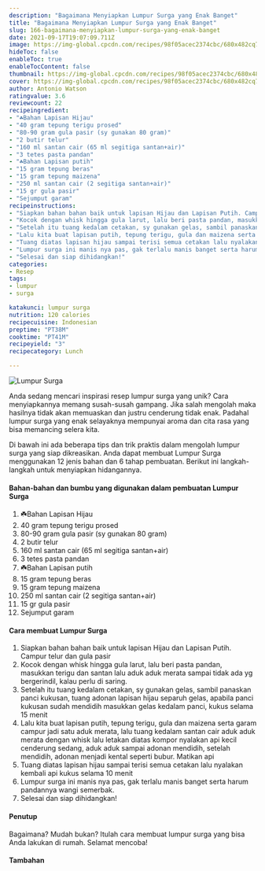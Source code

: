 ```yaml
---
description: "Bagaimana Menyiapkan Lumpur Surga yang Enak Banget"
title: "Bagaimana Menyiapkan Lumpur Surga yang Enak Banget"
slug: 166-bagaimana-menyiapkan-lumpur-surga-yang-enak-banget
date: 2021-09-17T19:07:09.711Z
image: https://img-global.cpcdn.com/recipes/98f05acec2374cbc/680x482cq70/lumpur-surga-foto-resep-utama.jpg
hideToc: false
enableToc: true
enableTocContent: false
thumbnail: https://img-global.cpcdn.com/recipes/98f05acec2374cbc/680x482cq70/lumpur-surga-foto-resep-utama.jpg
cover: https://img-global.cpcdn.com/recipes/98f05acec2374cbc/680x482cq70/lumpur-surga-foto-resep-utama.jpg
author: Antonio Watson
ratingvalue: 3.6
reviewcount: 22
recipeingredient:
- "☘️Bahan Lapisan Hijau"
- "40 gram tepung terigu prosed"
- "80-90 gram gula pasir (sy gunakan 80 gram)"
- "2 butir telur"
- "160 ml santan cair (65 ml segitiga santan+air)"
- "3 tetes pasta pandan"
- "☘️Bahan Lapisan putih"
- "15 gram tepung beras"
- "15 gram tepung maizena"
- "250 ml santan cair (2 segitiga santan+air)"
- "15 gr gula pasir"
- "Sejumput garam"
recipeinstructions:
- "Siapkan bahan bahan baik untuk lapisan Hijau dan Lapisan Putih. Campur telur dan gula pasir"
- "Kocok dengan whisk hingga gula larut, lalu beri pasta pandan, masukkan terigu dan santan lalu aduk aduk merata sampai tidak ada yg bergerindil, kalau perlu di saring."
- "Setelah itu tuang kedalam cetakan, sy gunakan gelas, sambil panaskan panci kukusan, tuang adonan lapisan hijau separuh gelas, apabila panci kukusan sudah mendidih masukkan gelas kedalam panci, kukus selama 15 menit"
- "Lalu kita buat lapisan putih, tepung terigu, gula dan maizena serta garam campur jadi satu aduk merata, lalu tuang kedalam santan cair aduk aduk merata dengan whisk lalu letakan diatas kompor nyalakan api kecil cenderung sedang, aduk aduk sampai adonan mendidih, setelah mendidih, adonan menjadi kental seperti bubur. Matikan api"
- "Tuang diatas lapisan hijau sampai terisi semua cetakan lalu nyalakan kembali api kukus selama 10 menit"
- "Lumpur surga ini manis nya pas, gak terlalu manis banget serta harum pandannya wangi semerbak."
- "Selesai dan siap dihidangkan!"
categories:
- Resep
tags:
- lumpur
- surga

katakunci: lumpur surga 
nutrition: 120 calories
recipecuisine: Indonesian
preptime: "PT38M"
cooktime: "PT41M"
recipeyield: "3"
recipecategory: Lunch

---
```



![Lumpur Surga](https://img-global.cpcdn.com/recipes/98f05acec2374cbc/680x482cq70/lumpur-surga-foto-resep-utama.jpg)

Anda sedang mencari inspirasi resep lumpur surga yang unik? Cara menyiapkannya memang susah-susah gampang. Jika salah mengolah maka hasilnya tidak akan memuaskan dan justru cenderung tidak enak. Padahal lumpur surga yang enak selayaknya mempunyai aroma dan cita rasa yang bisa memancing selera kita.




Di bawah ini ada beberapa tips dan trik praktis dalam mengolah lumpur surga yang siap dikreasikan. Anda dapat membuat Lumpur Surga menggunakan 12 jenis bahan dan 6 tahap pembuatan. Berikut ini langkah-langkah untuk menyiapkan hidangannya.

<!--inarticleads1-->

#### Bahan-bahan dan bumbu yang digunakan dalam pembuatan Lumpur Surga

1. ☘️Bahan Lapisan Hijau
1. 40 gram tepung terigu prosed
1. 80-90 gram gula pasir (sy gunakan 80 gram)
1. 2 butir telur
1. 160 ml santan cair (65 ml segitiga santan+air)
1. 3 tetes pasta pandan
1. ☘️Bahan Lapisan putih
1. 15 gram tepung beras
1. 15 gram tepung maizena
1. 250 ml santan cair (2 segitiga santan+air)
1. 15 gr gula pasir
1. Sejumput garam

<!--inarticleads2-->

#### Cara membuat Lumpur Surga

1. Siapkan bahan bahan baik untuk lapisan Hijau dan Lapisan Putih. Campur telur dan gula pasir
1. Kocok dengan whisk hingga gula larut, lalu beri pasta pandan, masukkan terigu dan santan lalu aduk aduk merata sampai tidak ada yg bergerindil, kalau perlu di saring.
1. Setelah itu tuang kedalam cetakan, sy gunakan gelas, sambil panaskan panci kukusan, tuang adonan lapisan hijau separuh gelas, apabila panci kukusan sudah mendidih masukkan gelas kedalam panci, kukus selama 15 menit
1. Lalu kita buat lapisan putih, tepung terigu, gula dan maizena serta garam campur jadi satu aduk merata, lalu tuang kedalam santan cair aduk aduk merata dengan whisk lalu letakan diatas kompor nyalakan api kecil cenderung sedang, aduk aduk sampai adonan mendidih, setelah mendidih, adonan menjadi kental seperti bubur. Matikan api
1. Tuang diatas lapisan hijau sampai terisi semua cetakan lalu nyalakan kembali api kukus selama 10 menit
1. Lumpur surga ini manis nya pas, gak terlalu manis banget serta harum pandannya wangi semerbak.
1. Selesai dan siap dihidangkan!

#### Penutup

Bagaimana? Mudah bukan? Itulah cara membuat lumpur surga yang bisa Anda lakukan di rumah. Selamat mencoba!

#### Tambahan



